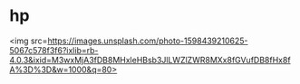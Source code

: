 # hp
<img src=https://images.unsplash.com/photo-1598439210625-5067c578f3f6?ixlib=rb-4.0.3&ixid=M3wxMjA3fDB8MHxleHBsb3JlLWZlZWR8MXx8fGVufDB8fHx8fA%3D%3D&w=1000&q=80>